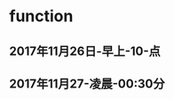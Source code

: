 # function
2017年11月26日-早上-10-点
------------------------
2017年11月27-凌晨-00:30分
-------------------------
